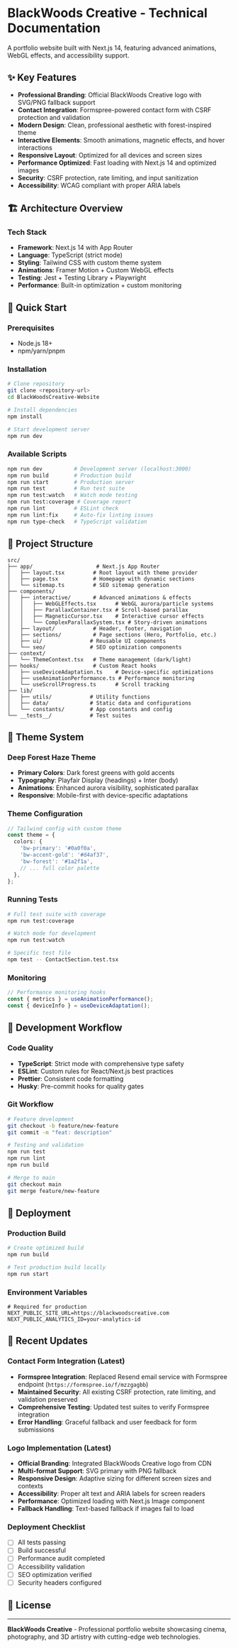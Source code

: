 # BlackWoods Creative - Technical Documentation

A portfolio website built with Next.js 14, featuring advanced animations, WebGL effects, and accessibility support.

## ✨ Key Features

- **Professional Branding**: Official BlackWoods Creative logo with SVG/PNG fallback support
- **Contact Integration**: Formspree-powered contact form with CSRF protection and validation
- **Modern Design**: Clean, professional aesthetic with forest-inspired theme
- **Interactive Elements**: Smooth animations, magnetic effects, and hover interactions
- **Responsive Layout**: Optimized for all devices and screen sizes
- **Performance Optimized**: Fast loading with Next.js 14 and optimized images
- **Security**: CSRF protection, rate limiting, and input sanitization
- **Accessibility**: WCAG compliant with proper ARIA labels

## 🏗️ Architecture Overview

### Tech Stack

- **Framework**: Next.js 14 with App Router
- **Language**: TypeScript (strict mode)
- **Styling**: Tailwind CSS with custom theme system
- **Animations**: Framer Motion + Custom WebGL effects
- **Testing**: Jest + Testing Library + Playwright
- **Performance**: Built-in optimization + custom monitoring

## 🚀 Quick Start

### Prerequisites

- Node.js 18+
- npm/yarn/pnpm

### Installation

```bash
# Clone repository
git clone <repository-url>
cd BlackWoodsCreative-Website

# Install dependencies
npm install

# Start development server
npm run dev
```

### Available Scripts

```bash
npm run dev          # Development server (localhost:3000)
npm run build        # Production build
npm run start        # Production server
npm run test         # Run test suite
npm run test:watch   # Watch mode testing
npm run test:coverage # Coverage report
npm run lint         # ESLint check
npm run lint:fix     # Auto-fix linting issues
npm run type-check   # TypeScript validation
```

## 📁 Project Structure

```
src/
├── app/                    # Next.js App Router
│   ├── layout.tsx         # Root layout with theme provider
│   ├── page.tsx           # Homepage with dynamic sections
│   └── sitemap.ts         # SEO sitemap generation
├── components/
│   ├── interactive/       # Advanced animations & effects
│   │   ├── WebGLEffects.tsx      # WebGL aurora/particle systems
│   │   ├── ParallaxContainer.tsx # Scroll-based parallax
│   │   ├── MagneticCursor.tsx    # Interactive cursor effects
│   │   └── ComplexParallaxSystem.tsx # Story-driven animations
│   ├── layout/            # Header, footer, navigation
│   ├── sections/          # Page sections (Hero, Portfolio, etc.)
│   ├── ui/               # Reusable UI components
│   └── seo/              # SEO optimization components
├── context/
│   └── ThemeContext.tsx   # Theme management (dark/light)
├── hooks/                 # Custom React hooks
│   ├── useDeviceAdaptation.ts    # Device-specific optimizations
│   ├── useAnimationPerformance.ts # Performance monitoring
│   └── useScrollProgress.ts      # Scroll tracking
├── lib/
│   ├── utils/            # Utility functions
│   ├── data/             # Static data and configurations
│   └── constants/        # App constants and config
└── __tests__/            # Test suites
```

## 🎨 Theme System

### Deep Forest Haze Theme

- **Primary Colors**: Dark forest greens with gold accents
- **Typography**: Playfair Display (headings) + Inter (body)
- **Animations**: Enhanced aurora visibility, sophisticated parallax
- **Responsive**: Mobile-first with device-specific adaptations

### Theme Configuration

```typescript
// Tailwind config with custom theme
const theme = {
  colors: {
    'bw-primary': '#0a0f0a',
    'bw-accent-gold': '#d4af37',
    'bw-forest': '#1a2f1a',
    // ... full color palette
  },
};
```

### Running Tests

```bash
# Full test suite with coverage
npm run test:coverage

# Watch mode for development
npm run test:watch

# Specific test file
npm test -- ContactSection.test.tsx
```

### Monitoring

```typescript
// Performance monitoring hooks
const { metrics } = useAnimationPerformance();
const { deviceInfo } = useDeviceAdaptation();
```

## 🔧 Development Workflow

### Code Quality

- **TypeScript**: Strict mode with comprehensive type safety
- **ESLint**: Custom rules for React/Next.js best practices
- **Prettier**: Consistent code formatting
- **Husky**: Pre-commit hooks for quality gates

### Git Workflow

```bash
# Feature development
git checkout -b feature/new-feature
git commit -m "feat: description"

# Testing and validation
npm run test
npm run lint
npm run build

# Merge to main
git checkout main
git merge feature/new-feature
```

## 🚀 Deployment

### Production Build

```bash
# Create optimized build
npm run build

# Test production build locally
npm run start
```

### Environment Variables

```env
# Required for production
NEXT_PUBLIC_SITE_URL=https://blackwoodscreative.com
NEXT_PUBLIC_ANALYTICS_ID=your-analytics-id
```

## 🔄 Recent Updates

### Contact Form Integration (Latest)
- **Formspree Integration**: Replaced Resend email service with Formspree endpoint (`https://formspree.io/f/mzzgagbb`)
- **Maintained Security**: All existing CSRF protection, rate limiting, and validation preserved
- **Comprehensive Testing**: Updated test suites to verify Formspree integration
- **Error Handling**: Graceful fallback and user feedback for form submissions

### Logo Implementation (Latest)
- **Official Branding**: Integrated BlackWoods Creative logo from CDN
- **Multi-format Support**: SVG primary with PNG fallback
- **Responsive Design**: Adaptive sizing for different screen sizes and contexts
- **Accessibility**: Proper alt text and ARIA labels for screen readers
- **Performance**: Optimized loading with Next.js Image component
- **Fallback Handling**: Text-based fallback if images fail to load

### Deployment Checklist

- [ ] All tests passing
- [ ] Build successful
- [ ] Performance audit completed
- [ ] Accessibility validation
- [ ] SEO optimization verified
- [ ] Security headers configured

## 📜 License

---

**BlackWoods Creative** - Professional portfolio website showcasing cinema, photography, and 3D artistry with cutting-edge web technologies.

